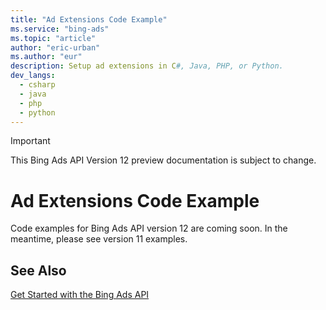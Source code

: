 ```yaml
---
title: "Ad Extensions Code Example"
ms.service: "bing-ads"
ms.topic: "article"
author: "eric-urban"
ms.author: "eur"
description: Setup ad extensions in C#, Java, PHP, or Python.
dev_langs:
  - csharp
  - java
  - php
  - python
---
```

> [!IMPORTANT]
> This Bing Ads API Version 12 preview documentation is subject to change.

# Ad Extensions Code Example
Code examples for Bing Ads API version 12 are coming soon. In the meantime, please see version 11 examples.

## See Also
[Get Started with the Bing Ads API](get-started.md)  
